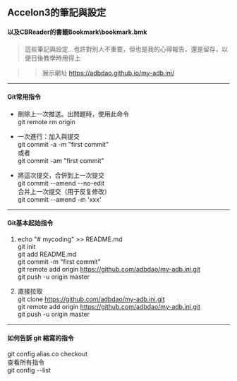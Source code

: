 ## Accelon3的筆記與設定  
#### 以及CBReader的書籤Bookmark\bookmark.bmk  
> 這些筆記與設定…也許對別人不重要，但也是我的心得報告，還是留存，以便日後教學時用得上  
  
>> 展示網址 https://adbdao.github.io/my-adb.ini/  
  
---  
#### Git常用指令  
* 刪除上一次推送。出問題時，使用此命令  
git remote rm origin  
  
* 一次進行：加入與提交  
git commit -a -m "first commit"  
或者  
git commit -am "first commit"  
  
* 將這次提交，合併到上一次提交  
git commit --amend --no-edit  
合并上一次提交（用于反复修改）  
git commit --amend -m 'xxx'  
  
---  
#### Git基本起始指令  
1. echo "# mycoding" >> README.md  
git init  
git add README.md  
git commit -m "first commit"  
git remote add origin https://github.com/adbdao/my-adb.ini.git  
git push -u origin master  
  
2. 直接拉取  
git clone https://github.com/adbdao/my-adb.ini.git  
git remote add origin https://github.com/adbdao/my-adb.ini.git  
git push -u origin master  
  
---  
#### 如何告訴 git 縮寫的指令  
git config alias.co checkout  
查看所有指令  
git config --list  